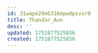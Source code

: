 ```yaml
---
id: 31wape29e6316mpw0psvxr0
title: Thandar_Aun
desc: ''
updated: 1751877525856
created: 1751877525856
---
```

